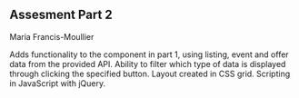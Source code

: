 ## Assesment Part 2

Maria Francis-Moullier

Adds functionality to the component in part 1, using listing, event and offer data from the provided API.  Ability to filter which type of data is displayed through clicking the specified button.  Layout created in CSS grid.  Scripting in JavaScript with jQuery.